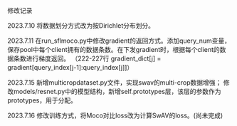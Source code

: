 修改记录

2023.7.10
将数据划分方式改为按Dirichlet分布划分。

2023.7.11
在run_sflmoco.py中修改gradient的返回方式。添加query_num变量，保存pool中每个client拥有的数据条数。在下发gradient时，根据每个client的数据条数进行梯度返回。
（222-227行  gradient_dict[j] = gradient[query_index[j-1]:query_index[j]]）

2023.7.15
新增multicropdataset.py文件，实现swav的multi-crop数据增强；
修改models/resnet.py中的模型结构，新增self.prototypes层，该层的参数作为prototypes，用于分配。

2023.7.16
修改训练方式，将Moco对比loss改为计算SwAV的loss。(尚未完成)